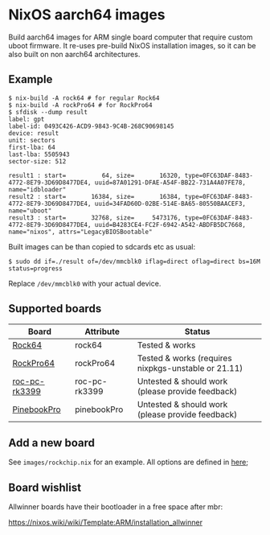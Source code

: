# NixOS aarch64 images

Build aarch64 images for ARM single board computer that require
custom uboot firmware.
It re-uses pre-build NixOS installation images,
so it can be also built on non aarch64 architectures.

## Example

```console
$ nix-build -A rock64 # for regular Rock64
$ nix-build -A rockPro64 # for RockPro64
$ sfdisk --dump result
label: gpt
label-id: 0493C426-ACD9-9843-9C4B-268C90698145
device: result
unit: sectors
first-lba: 64
last-lba: 5505943
sector-size: 512

result1 : start=          64, size=       16320, type=0FC63DAF-8483-4772-8E79-3D69D8477DE4, uuid=87A01291-DFAE-A54F-BB22-731A4A07FE78, name="idbloader"
result2 : start=       16384, size=       16384, type=0FC63DAF-8483-4772-8E79-3D69D8477DE4, uuid=34FAD60D-02BE-514E-BA65-80550BAACEF3, name="uboot"
result3 : start=       32768, size=     5473176, type=0FC63DAF-8483-4772-8E79-3D69D8477DE4, uuid=B4283CE4-FC2F-6942-A542-ABDFB5DC7668, name="nixos", attrs="LegacyBIOSBootable"
```

Built images can be than copied to sdcards etc as usual:

``` console
$ sudo dd if=./result of=/dev/mmcblk0 iflag=direct oflag=direct bs=16M status=progress
```

Replace `/dev/mmcblk0` with your actual device.

## Supported boards

| Board                            | Attribute     | Status                                             |
| ---------------------------------|---------------| -------------------------------------------------- |
| [Rock64][]                       | rock64        | Tested & works                                     |
| [RockPro64][]                    | rockPro64     | Tested & works (requires nixpkgs-unstable or 21.11)|
| [roc-pc-rk3399][]                | roc-pc-rk3399 | Untested & should work (please provide feedback)   |
| [PinebookPro][]                  | pinebookPro   | Untested & should work (please provide feedback)   |

[Rock64]: https://nixos.wiki/wiki/NixOS_on_ARM/PINE64_ROCK64
[RockPro64]: https://nixos.wiki/wiki/NixOS_on_ARM/PINE64_ROCKPro64
[roc-pc-rk3399]: https://nixos.wiki/wiki/NixOS_on_ARM/Libre_Computer_ROC-RK3399-PC
[PinebookPro]: https://nixos.wiki/wiki/NixOS_on_ARM/PINE64_Pinebook_Pro

## Add a new board

See `images/rockchip.nix` for an example.
All options are defined in [here](pkgs/build-image/options.nix);

## Board wishlist

Allwinner boards have their bootloader in a free space after mbr:

https://nixos.wiki/wiki/Template:ARM/installation_allwinner
